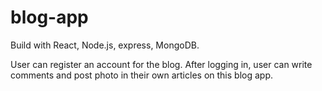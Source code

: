 # blog-app
Build with React, Node.js, express, MongoDB.
	
User can register an account for the blog.
After logging in, user can write comments and post photo in their own articles on this blog app.
